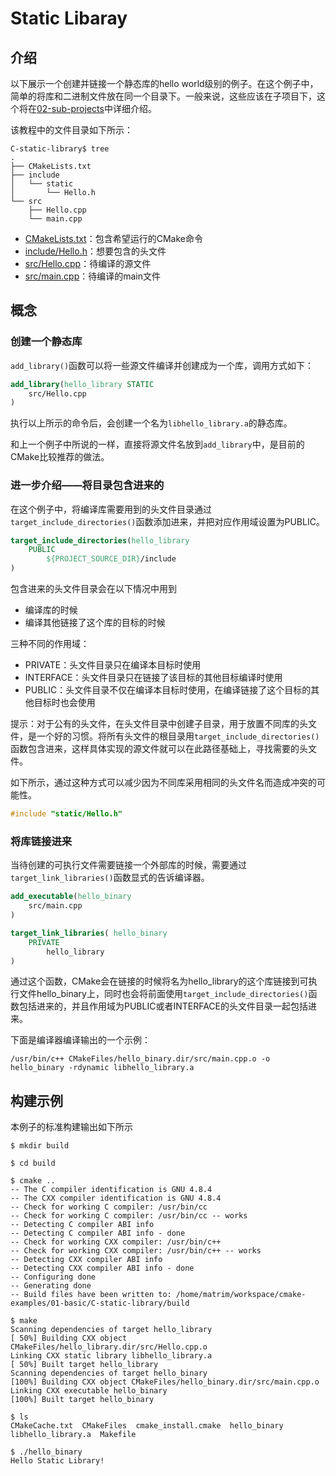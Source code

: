 # Static Libaray

## 介绍

以下展示一个创建并链接一个静态库的hello world级别的例子。在这个例子中，简单的将库和二进制文件放在同一个目录下。一般来说，这些应该在子项目下，这个将在[02-sub-projects]()中详细介绍。

该教程中的文件目录如下所示：

```
C-static-library$ tree
.
├── CMakeLists.txt
├── include
│   └── static
│       └── Hello.h
└── src
    ├── Hello.cpp
    └── main.cpp
```

* [CMakeLists.txt](https://github.com/LiYuRio/best-practice-cmake/blob/master/cmake-examples-zh/01-basic/C-static-library/CMakeLists.txt)：包含希望运行的CMake命令
* [include/Hello.h](https://github.com/LiYuRio/best-practice-cmake/blob/master/cmake-examples-zh/01-basic/C-static-library/include/static/Hello.h)：想要包含的头文件
* [src/Hello.cpp](https://github.com/LiYuRio/best-practice-cmake/blob/master/cmake-examples-zh/01-basic/C-static-library/src/Hello.cpp)：待编译的源文件
* [src/main.cpp](https://github.com/LiYuRio/best-practice-cmake/blob/master/cmake-examples-zh/01-basic/C-static-library/src/main.cpp)：待编译的main文件

## 概念

### 创建一个静态库

`add_library()`函数可以将一些源文件编译并创建成为一个库，调用方式如下：

```cmake
add_library(hello_library STATIC
    src/Hello.cpp
)
```

执行以上所示的命令后，会创建一个名为`libhello_library.a`的静态库。

和上一个例子中所说的一样，直接将源文件名放到`add_library`中，是目前的CMake比较推荐的做法。

### 进一步介绍——将目录包含进来的

在这个例子中，将编译库需要用到的头文件目录通过`target_include_directories()`函数添加进来，并把对应作用域设置为PUBLIC。

```cmake
target_include_directories(hello_library
    PUBLIC
        ${PROJECT_SOURCE_DIR}/include
)
```

包含进来的头文件目录会在以下情况中用到

* 编译库的时候
* 编译其他链接了这个库的目标的时候

三种不同的作用域：

* PRIVATE：头文件目录只在编译本目标时使用
* INTERFACE：头文件目录只在链接了该目标的其他目标编译时使用
* PUBLIC：头文件目录不仅在编译本目标时使用，在编译链接了这个目标的其他目标时也会使用

提示：对于公有的头文件，在头文件目录中创建子目录，用于放置不同库的头文件，是一个好的习惯。将所有头文件的根目录用`target_include_directories()`函数包含进来，这样具体实现的源文件就可以在此路径基础上，寻找需要的头文件。

如下所示，通过这种方式可以减少因为不同库采用相同的头文件名而造成冲突的可能性。

```c++
#include "static/Hello.h"
```

### 将库链接进来

当待创建的可执行文件需要链接一个外部库的时候，需要通过`target_link_libraries()`函数显式的告诉编译器。

```cmake
add_executable(hello_binary
    src/main.cpp
)

target_link_libraries( hello_binary
    PRIVATE
        hello_library
)
```

通过这个函数，CMake会在链接的时候将名为hello_library的这个库链接到可执行文件hello_binary上，同时也会将前面使用`target_include_directories()`函数包括进来的，并且作用域为PUBLIC或者INTERFACE的头文件目录一起包括进来。

下面是编译器编译输出的一个示例：

```
/usr/bin/c++ CMakeFiles/hello_binary.dir/src/main.cpp.o -o hello_binary -rdynamic libhello_library.a
```



## 构建示例

本例子的标准构建输出如下所示

```
$ mkdir build

$ cd build

$ cmake ..
-- The C compiler identification is GNU 4.8.4
-- The CXX compiler identification is GNU 4.8.4
-- Check for working C compiler: /usr/bin/cc
-- Check for working C compiler: /usr/bin/cc -- works
-- Detecting C compiler ABI info
-- Detecting C compiler ABI info - done
-- Check for working CXX compiler: /usr/bin/c++
-- Check for working CXX compiler: /usr/bin/c++ -- works
-- Detecting CXX compiler ABI info
-- Detecting CXX compiler ABI info - done
-- Configuring done
-- Generating done
-- Build files have been written to: /home/matrim/workspace/cmake-examples/01-basic/C-static-library/build

$ make
Scanning dependencies of target hello_library
[ 50%] Building CXX object CMakeFiles/hello_library.dir/src/Hello.cpp.o
Linking CXX static library libhello_library.a
[ 50%] Built target hello_library
Scanning dependencies of target hello_binary
[100%] Building CXX object CMakeFiles/hello_binary.dir/src/main.cpp.o
Linking CXX executable hello_binary
[100%] Built target hello_binary

$ ls
CMakeCache.txt  CMakeFiles  cmake_install.cmake  hello_binary  libhello_library.a  Makefile

$ ./hello_binary
Hello Static Library!
```
